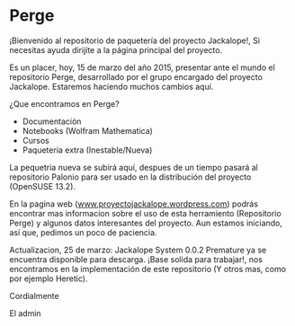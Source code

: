 # Perge
¡Bienvenido al repositorio de paquetería del proyecto Jackalope!, Si necesitas ayuda dirijíte a la página principal del proyecto.

Es un placer, hoy, 15 de marzo del año 2015, presentar ante el mundo el repositorio Perge, desarrollado por el grupo encargado del proyecto Jackalope.
Estaremos haciendo muchos cambios aquí.

¿Que encontramos en Perge?

- Documentación
- Notebooks (Wolfram Mathematica)
- Cursos
- Paqueteria extra (Inestable/Nueva)

La pequetria nueva se subirá aquí, despues de un tiempo pasará al repositorio Palonio para ser usado en la distribución del proyecto (OpenSUSE 13.2).

En la pagina web (www.proyectojackalope.wordpress.com) podrás encontrar mas informacion sobre el uso de esta herramiento (Repositorio Perge) y algunos datos interesantes del proyecto. Aun estamos iniciando, así que, pedimos un poco de paciencia.

Actualizacion, 25 de marzo: Jackalope System 0.0.2 Premature ya se encuentra disponible para descarga. ¡Base solida para trabajar!, nos encontramos en la implementación de este repositorio (Y otros mas, como por ejemplo Heretic).

Cordialmente

El admin
